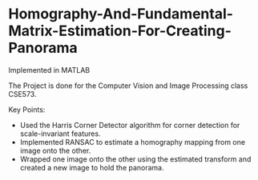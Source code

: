 # Homography-And-Fundamental-Matrix-Estimation-For-Creating-Panorama

Implemented in MATLAB

The Project is done for the Computer Vision and Image Processing class CSE573.

Key Points:

- Used the Harris Corner Detector algorithm for corner detection for scale-invariant features.
- Implemented RANSAC to estimate a homography mapping from one image onto the other.
- Wrapped one image onto the other using the estimated transform and created a new image to hold the panorama.

